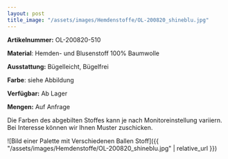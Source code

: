 ```yaml
---
layout: post
title_image: "/assets/images/Hemdenstoffe/OL-200820_shineblu.jpg"
---
```


**Artikelnummer:** OL-200820-510

**Material**: Hemden- und Blusenstoff 100% Baumwolle

**Ausstattung:** Bügelleicht, Bügelfrei

**Farbe**: siehe Abbildung

**Verfügbar:** Ab Lager

**Mengen:** Auf Anfrage

Die Farben des abgebilten Stoffes kann je nach Monitoreinstellung variiern. Bei Interesse können wir Ihnen Muster zuschicken.


![Bild einer Palette mit Verschiedenen Ballen Stoff]({{ "/assets/images/Hemdenstoffe/OL-200820_shineblu.jpg" | relative_url }})


